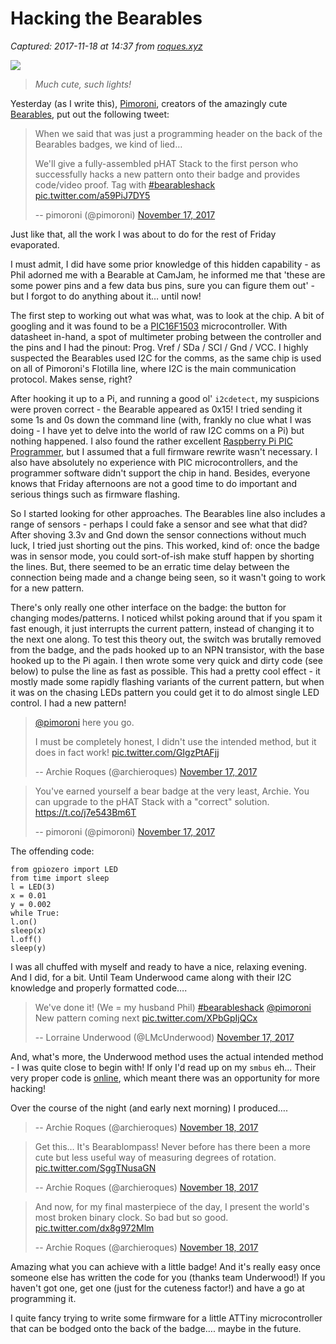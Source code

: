 # Hacking the Bearables

_Captured: 2017-11-18 at 14:37 from [roques.xyz](https://roques.xyz/?p=71)_

![](https://roques.Xyz/wp-content/uploads/2017/11/Screenshot-2017-11-18-at-02.22.52-1024x544.png)

> _Much cute, such lights!_

Yesterday (as I write this), [Pimoroni](http://www.pimoroni.com), creators of the amazingly cute [Bearables](https://shop.pimoroni.com/collections/bearables), put out the following tweet:

> When we said that was just a programming header on the back of the Bearables badges, we kind of lied…
> 
> We'll give a fully-assembled pHAT Stack to the first person who successfully hacks a new pattern onto their badge and provides code/video proof. Tag with [#bearableshack](https://twitter.com/hashtag/bearableshack?src=hash&ref_src=twsrc%5Etfw) [pic.twitter.com/a59PiJ7DY5](https://t.co/a59PiJ7DY5)
> 
> -- pimoroni (@pimoroni) [November 17, 2017](https://twitter.com/pimoroni/status/931496743220457472?ref_src=twsrc%5Etfw)

Just like that, all the work I was about to do for the rest of Friday evaporated.

I must admit, I did have some prior knowledge of this hidden capability - as Phil adorned me with a Bearable at CamJam, he informed me that 'these are some power pins and a few data bus pins, sure you can figure them out' - but I forgot to do anything about it… until now!

The first step to working out what was what, was to look at the chip. A bit of googling and it was found to be a [PIC16F1503](http://www.microchip.com/wwwproducts/en/PIC16F1503) microcontroller. With datasheet in-hand, a spot of multimeter probing between the controller and the pins and I had the pinout: Prog. Vref / SDa / SCl / Gnd / VCC. I highly suspected the Bearables used I2C for the comms, as the same chip is used on all of Pimoroni's Flotilla line, where I2C is the main communication protocol. Makes sense, right?

After hooking it up to a Pi, and running a good ol' `i2cdetect`, my suspicions were proven correct - the Bearable appeared as 0x15! I tried sending it some 1s and 0s down the command line (with, frankly no clue what I was doing - I have yet to delve into the world of raw I2C comms on a Pi) but nothing happened. I also found the rather excellent [Raspberry Pi PIC Programmer](http://holdenc.altervista.org/rpp/), but I assumed that a full firmware rewrite wasn't necessary. I also have absolutely no experience with PIC microcontrollers, and the programmer software didn't support the chip in hand. Besides, everyone knows that Friday afternoons are not a good time to do important and serious things such as firmware flashing.

So I started looking for other approaches. The Bearables line also includes a range of sensors - perhaps I could fake a sensor and see what that did? After shoving 3.3v and Gnd down the sensor connections without much luck, I tried just shorting out the pins. This worked, kind of: once the badge was in sensor mode, you could sort-of-ish make stuff happen by shorting the lines. But, there seemed to be an erratic time delay between the connection being made and a change being seen, so it wasn't going to work for a new pattern.

There's only really one other interface on the badge: the button for changing modes/patterns. I noticed whilst poking around that if you spam it fast enough, it just interrupts the current pattern, instead of changing it to the next one along. To test this theory out, the switch was brutally removed from the badge, and the pads hooked up to an NPN transistor, with the base hooked up to the Pi again. I then wrote some very quick and dirty code (see below) to pulse the line as fast as possible. This had a pretty cool effect - it mostly made some rapidly flashing variants of the current pattern, but when it was on the chasing LEDs pattern you could get it to do almost single LED control. I had a new pattern!

> [@pimoroni](https://twitter.com/pimoroni?ref_src=twsrc%5Etfw) here you go. 
> 
> I must be completely honest, I didn't use the intended method, but it does in fact work! [pic.twitter.com/GIgzPtAFjj](https://t.co/GIgzPtAFjj)
> 
> -- Archie Roques (@archieroques) [November 17, 2017](https://twitter.com/archieroques/status/931588907216654337?ref_src=twsrc%5Etfw)

> You've earned yourself a bear badge at the very least, Archie. You can upgrade to the pHAT Stack with a "correct" solution. <https://t.co/j7e543Bm6T>
> 
> -- pimoroni (@pimoroni) [November 17, 2017](https://twitter.com/pimoroni/status/931597570215948288?ref_src=twsrc%5Etfw)

The offending code:
    
    
    from gpiozero import LED
    from time import sleep
    l = LED(3) 
    x = 0.01
    y = 0.002
    while True:
    l.on()
    sleep(x)
    l.off()
    sleep(y)
    

I was all chuffed with myself and ready to have a nice, relaxing evening. And I did, for a bit. Until Team Underwood came along with their I2C knowledge and properly formatted code….

> We've done it! (We = my husband Phil) [#bearableshack](https://twitter.com/hashtag/bearableshack?src=hash&ref_src=twsrc%5Etfw) [@pimoroni](https://twitter.com/pimoroni?ref_src=twsrc%5Etfw) New pattern coming next [pic.twitter.com/XPbGpIjQCx](https://t.co/XPbGpIjQCx)
> 
> -- Lorraine Underwood (@LMcUnderwood) [November 17, 2017](https://twitter.com/LMcUnderwood/status/931664791424458752?ref_src=twsrc%5Etfw)

And, what's more, the Underwood method uses the actual intended method - I was quite close to begin with! If only I'd read up on my `smbus` eh… Their very proper code is [online](https://gist.github.com/furbrain/0c5b92ca01264ecc25700dce4a9eb946), which meant there was an opportunity for more hacking!

Over the course of the night (and early next morning) I produced….

> -- Archie Roques (@archieroques) [November 18, 2017](https://twitter.com/archieroques/status/931679827307958272?ref_src=twsrc%5Etfw)

> Get this… It's Bearablompass! Never before has there been a more cute but less useful way of measuring degrees of rotation. [pic.twitter.com/SggTNusaGN](https://t.co/SggTNusaGN)
> 
> -- Archie Roques (@archieroques) [November 18, 2017](https://twitter.com/archieroques/status/931686996187152384?ref_src=twsrc%5Etfw)

> And now, for my final masterpiece of the day, I present the world's most broken binary clock. So bad but so good. [pic.twitter.com/dx8g972Mlm](https://t.co/dx8g972Mlm)
> 
> -- Archie Roques (@archieroques) [November 18, 2017](https://twitter.com/archieroques/status/931694508655431681?ref_src=twsrc%5Etfw)

Amazing what you can achieve with a little badge! And it's really easy once someone else has written the code for you (thanks team Underwood!) If you haven't got one, get one (just for the cuteness factor!) and have a go at programming it.

I quite fancy trying to write some firmware for a little ATTiny microcontroller that can be bodged onto the back of the badge…. maybe in the future.
